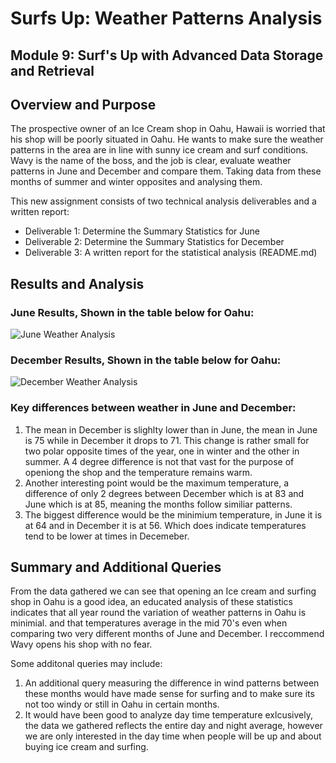 # Surfs Up: Weather Patterns Analysis
##  Module 9: Surf's Up with Advanced Data Storage and Retrieval

## Overview and Purpose

The prospective owner of an Ice Cream shop in Oahu, Hawaii is worried that his shop will be poorly situated in Oahu. He wants to make sure the weather patterns in the area are in line with sunny ice cream and surf conditions. Wavy is the name of the boss, and the job is clear, evaluate weather patterns in June and December and compare them. Taking data from these months of summer and winter opposites and analysing them.

This new assignment consists of two technical analysis deliverables and a written report:

- Deliverable 1: Determine the Summary Statistics for June
- Deliverable 2: Determine the Summary Statistics for December
- Deliverable 3: A written report for the statistical analysis (README.md)

## Results and Analysis

### June Results, Shown in the table below for Oahu:
![June Weather Analysis](https://user-images.githubusercontent.com/88692025/139512613-6d927d8f-ffc9-4892-80b9-09dd17c6a28e.PNG)

### December Results, Shown in the table below for Oahu:
![December Weather Analysis](https://user-images.githubusercontent.com/88692025/139512633-6517e113-ee90-4150-9b6b-3668ea28cf41.PNG)


### Key differences between weather in June and December:
1. The mean in December is slighlty lower than in June, the mean in June is 75 while in December it drops to 71. This change is rather small for two polar opposite times of the year, one in winter and the other in summer. A 4 degree difference is not that vast for the purpose of openiong the shop and the temperature remains warm.
2. Another interesting point would be the maximum temperature, a difference of only 2 degrees between December which is at 83 and June which is at 85, meaning the months follow similiar patterns.
3. The biggest difference would be the minimium temperature, in June it is at 64 and in December it is at 56. Which does indicate temperatures tend to be lower at times in Decemeber.
 

## Summary and Additional Queries

From the data gathered we can see that opening an Ice cream and surfing shop in Oahu is a good idea, an educated analysis of these statistics indicates that all year round the variation of weather patterns in Oahu is minimial. and that temperatures average in the mid 70's even when comparing two very different months of June and December. I reccommend Wavy opens his shop with no fear.

Some additonal queries may include:
1. An additional query measuring the difference in wind patterns between these months would have made sense for surfing and to make sure its not too windy or still in Oahu in certain months. 
2. It would have been good to analyze day time temperature exlcusively, the data we gathered reflects the entire day and night average, however we are only interested in the day time when people will be up and about buying ice cream and surfing.
